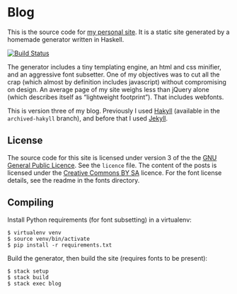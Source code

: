 Blog
====

This is the source code for [my personal site][ruudva]. It is a static site
generated by a homemade generator written in Haskell.

[![Build Status][ci-img]][ci]

The generator includes a tiny templating engine, an html and css minifier, and
an aggressive font subsetter. One of my objectives was to cut all the crap
(which almost by definition includes javascript) without compromising on
design. An average page of my site weighs less than jQuery alone (which
describes itself as “lightweight footprint”). That includes webfonts.

This is version three of my blog. Previously I used [Hakyll][hakyll] (available
in the `archived-hakyll` branch), and before that I used [Jekyll][jekyll].

[ruudva]: https://ruudvanasseldonk.com
[hakyll]: http://jaspervdj.be/hakyll/
[ci-img]: https://travis-ci.org/ruuda/blog.svg
[ci]:     https://travis-ci.org/ruuda/blog
[jekyll]: http://jekyllrb.com/

License
-------
The source code for this site is licensed under version 3 of the the
[GNU General Public Licence][gplv3]. See the `licence` file. The content of the
posts is licensed under the [Creative Commons BY SA][cc] licence. For the font
license details, see the readme in the fonts directory.

[gplv3]: https://gnu.org/licenses/gpl.html
[cc]:    https://creativecommons.org/licenses/by-sa/3.0/

Compiling
---------
Install Python requirements (for font subsetting) in a virtualenv:

    $ virtualenv venv
    $ source venv/bin/activate
    $ pip install -r requirements.txt

Build the generator, then build the site (requires fonts to be present):

    $ stack setup
    $ stack build
    $ stack exec blog
